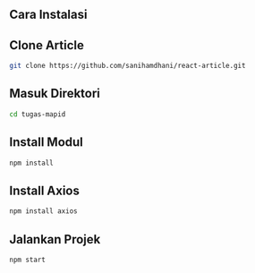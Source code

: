 ## Cara Instalasi

## Clone Article
```sh
git clone https://github.com/sanihamdhani/react-article.git
```
## Masuk Direktori
```sh
cd tugas-mapid
```
## Install Modul
```sh
npm install
```
## Install Axios
```sh
npm install axios
```
## Jalankan Projek
```sh
npm start
```


